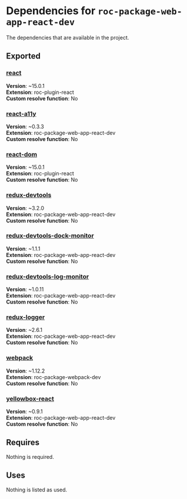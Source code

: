 # Dependencies for `roc-package-web-app-react-dev`

The dependencies that are available in the project.

## Exported
### [react](https://www.npmjs.com/package/react)
__Version__: ~15.0.1  
__Extension__: roc-plugin-react  
__Custom resolve function__:  No  

### [react-a11y](https://www.npmjs.com/package/react-a11y)
__Version__: ~0.3.3  
__Extension__: roc-package-web-app-react-dev  
__Custom resolve function__:  No  

### [react-dom](https://www.npmjs.com/package/react-dom)
__Version__: ~15.0.1  
__Extension__: roc-plugin-react  
__Custom resolve function__:  No  

### [redux-devtools](https://www.npmjs.com/package/redux-devtools)
__Version__: ~3.2.0  
__Extension__: roc-package-web-app-react-dev  
__Custom resolve function__:  No  

### [redux-devtools-dock-monitor](https://www.npmjs.com/package/redux-devtools-dock-monitor)
__Version__: ~1.1.1  
__Extension__: roc-package-web-app-react-dev  
__Custom resolve function__:  No  

### [redux-devtools-log-monitor](https://www.npmjs.com/package/redux-devtools-log-monitor)
__Version__: ~1.0.11  
__Extension__: roc-package-web-app-react-dev  
__Custom resolve function__:  No  

### [redux-logger](https://www.npmjs.com/package/redux-logger)
__Version__: ~2.6.1  
__Extension__: roc-package-web-app-react-dev  
__Custom resolve function__:  No  

### [webpack](https://www.npmjs.com/package/webpack)
__Version__: ~1.12.2  
__Extension__: roc-package-webpack-dev  
__Custom resolve function__:  No  

### [yellowbox-react](https://www.npmjs.com/package/yellowbox-react)
__Version__: ~0.9.1  
__Extension__: roc-package-web-app-react-dev  
__Custom resolve function__:  No  

## Requires
Nothing is required.

## Uses
Nothing is listed as used.
